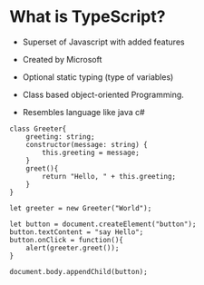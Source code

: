 # What is TypeScript?


* Superset of Javascript with added features

* Created by Microsoft

* Optional static typing (type of variables)

* Class based object-oriented Programming.

* Resembles language like java c#

```
class Greeter{
    greeting: string;
    constructor(message: string) {
        this.greeting = message;
    }
    greet(){
        return "Hello, " + this.greeting;
    }
}

let greeter = new Greeter("World");

let button = document.createElement("button");
button.textContent = "say Hello";
button.onClick = function(){
    alert(greeter.greet());
}

document.body.appendChild(button);
```